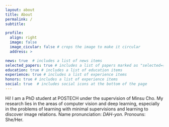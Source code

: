 ```yaml
---
layout: about
title: About
permalink: /
subtitle:

profile:
  align: right
  image: false
  image_cicular: false # crops the image to make it circular
  address: >

news: true  # includes a list of news items
selected_papers: true # includes a list of papers marked as "selected={true}"
education: true # includes a list of education items
experience: true # includes a list of experience items
honors: true # includes a list of experience items
social: true  # includes social icons at the bottom of the page
---
```


Hi! I am a PhD student at POSTECH under the supervision of Minsu Cho. My research lies in the areas of computer vision and deep learning, especially in the problems of learning with minimal supervisions and learning to discover image relations.
Name pronunciation: *DAH-yon*.
Pronouns: She/Her.
